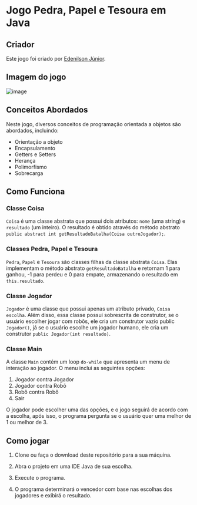 # Jogo Pedra, Papel e Tesoura em Java

## Criador
Este jogo foi criado por [Edenilson Júnior](https://github.com/edenilsonjunior).

## Imagem do jogo
![image](https://github.com/edenilsonjunior/inoo-avaliativos/assets/110670578/2b38bf8b-2e77-4ff5-92db-1a2ed0f3483c)

## Conceitos Abordados
Neste jogo, diversos conceitos de programação orientada a objetos são abordados, incluindo:

- Orientação a objeto
- Encapsulamento
- Getters e Setters
- Herança
- Polimorfismo
- Sobrecarga

## Como Funciona

### Classe Coisa
`Coisa` é uma classe abstrata que possui dois atributos: `nome` (uma string) e `resultado` (um inteiro). O resultado é obtido através do método abstrato `public abstract int getResultadoBatalha(Coisa outroJogador);`.

### Classes Pedra, Papel e Tesoura
`Pedra`, `Papel` e `Tesoura` são classes filhas da classe abstrata `Coisa`. Elas implementam o método abstrato `getResultadoBatalha` e retornam 1 para ganhou, -1 para perdeu e 0 para empate, armazenando o resultado em `this.resultado`.

### Classe Jogador
`Jogador` é uma classe que possui apenas um atributo privado, `Coisa escolha`. Além disso, essa classe possui sobrescrita de construtor, se o usuário escolher jogar com robôs, ele cria um construtor vazio public `Jogador()`, já se o usuário escolhe um jogador humano, ele cria um construtor `public Jogador(int resultado)`.

### Classe Main
A classe `Main` contém um loop `do-while` que apresenta um menu de interação ao jogador. O menu inclui as seguintes opções:

1. Jogador contra Jogador
2. Jogador contra Robô
3. Robô contra Robô
0. Sair

O jogador pode escolher uma das opções, e o jogo seguirá de acordo com a escolha, após isso, o programa pergunta se o usuário quer uma melhor de 1 ou melhor de 3.

## Como jogar

1. Clone ou faça o download deste repositório para a sua máquina.

2. Abra o projeto em uma IDE Java de sua escolha.

3. Execute o programa.

5. O programa determinará o vencedor com base nas escolhas dos jogadores e exibirá o resultado.
